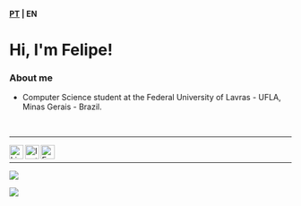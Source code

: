 <b style="text-align:right"><a href="https://github.com/felipecarvalhogodoi98">PT</a> | EN </b>

# Hi, I'm Felipe!

### About me
- Computer Science student at the Federal University of Lavras - UFLA, Minas Gerais - Brazil.

<br>


---

<a target="_blank" href="https://www.linkedin.com/in/felipe-carvalho-godoi-164a05189">
  <img align="left" alt="LinkedIN" width="25px" src="https://logospng.org/download/linkedin/logo-linkedin-icon-2048.png" /> 
</a>

<a target="_blank" href="https://www.instagram.com/felipecgodoi/?hl=pt-br">
  <img align="left" alt="Instagram" width="25px" src="https://upload.wikimedia.org/wikipedia/commons/thumb/e/e7/Instagram_logo_2016.svg/1200px-Instagram_logo_2016.svg.png" />
</a>

<a target="_blank" href="mailto:felipecarvalhogodoi98@gmail.com">
  <img align="left" alt="E-mail" width="25px" src="https://logodownload.org/wp-content/uploads/2018/03/gmail-logo-16.png" />
</a>

<br>


---

![](https://github-readme-stats.vercel.app/api?username=felipecarvalhogodoi98&show_icons=true&theme=dracula)

![](https://github-readme-stats.vercel.app/api/top-langs/?username=felipecarvalhogodoi98&layout=compact&theme=dracula)
